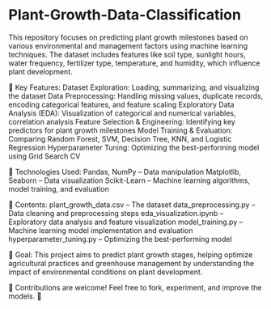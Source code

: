 # Plant-Growth-Data-Classification
This repository focuses on predicting plant growth milestones based on various environmental and management factors using machine learning techniques. The dataset includes features like soil type, sunlight hours, water frequency, fertilizer type, temperature, and humidity, which influence plant development.

📌 Key Features:
Dataset Exploration: Loading, summarizing, and visualizing the dataset
Data Preprocessing: Handling missing values, duplicate records, encoding categorical features, and feature scaling
Exploratory Data Analysis (EDA): Visualization of categorical and numerical variables, correlation analysis
Feature Selection & Engineering: Identifying key predictors for plant growth milestones
Model Training & Evaluation: Comparing Random Forest, SVM, Decision Tree, KNN, and Logistic Regression
Hyperparameter Tuning: Optimizing the best-performing model using Grid Search CV

🚀 Technologies Used:
Pandas, NumPy – Data manipulation
Matplotlib, Seaborn – Data visualization
Scikit-Learn – Machine learning algorithms, model training, and evaluation

📂 Contents:
plant_growth_data.csv – The dataset
data_preprocessing.py – Data cleaning and preprocessing steps
eda_visualization.ipynb – Exploratory data analysis and feature visualization
model_training.py – Machine learning model implementation and evaluation
hyperparameter_tuning.py – Optimizing the best-performing model

🎯 Goal:
This project aims to predict plant growth stages, helping optimize agricultural practices and greenhouse management by understanding the impact of environmental conditions on plant development.

📢 Contributions are welcome! Feel free to fork, experiment, and improve the models. 🌿
